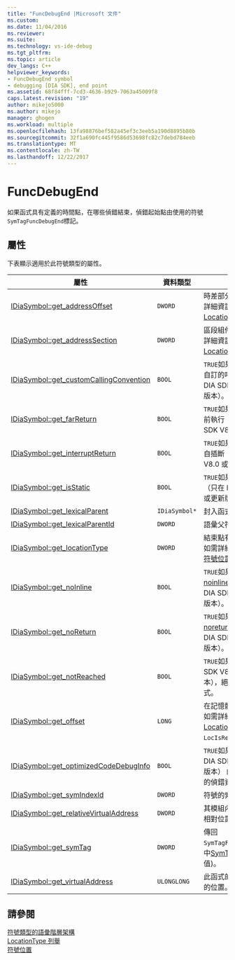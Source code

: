 ```yaml
---
title: "FuncDebugEnd |Microsoft 文件"
ms.custom: 
ms.date: 11/04/2016
ms.reviewer: 
ms.suite: 
ms.technology: vs-ide-debug
ms.tgt_pltfrm: 
ms.topic: article
dev_langs: C++
helpviewer_keywords:
- FuncDebugEnd symbol
- debugging [DIA SDK], end point
ms.assetid: 68f84fff-7cd3-4636-b929-7063a45009f8
caps.latest.revision: "19"
author: mikejo5000
ms.author: mikejo
manager: ghogen
ms.workload: multiple
ms.openlocfilehash: 13fa98876bef582a45ef3c3eeb5a190d8895b80b
ms.sourcegitcommit: 32f1a690fc445f9586d53698fc82c7debd784eeb
ms.translationtype: MT
ms.contentlocale: zh-TW
ms.lasthandoff: 12/22/2017
---
```

# <a name="funcdebugend"></a>FuncDebugEnd
如果函式具有定義的時間點，在哪些偵錯結束，偵錯起始點由使用的符號`SymTagFuncDebugEnd`標記。  
  
## <a name="properties"></a>屬性  
 下表顯示適用於此符號類型的屬性。  
  
|屬性|資料類型|描述|  
|--------------|---------------|-----------------|  
|[IDiaSymbol::get_addressOffset](../../debugger/debug-interface-access/idiasymbol-get-addressoffset.md)|`DWORD`|時差部分的位置。如需詳細資訊，請參閱[LocationType 列舉](../../debugger/debug-interface-access/locationtype.md)。|  
|[IDiaSymbol::get_addressSection](../../debugger/debug-interface-access/idiasymbol-get-addresssection.md)|`DWORD`|區段組件的位置。如需詳細資訊，請參閱[LocationType 列舉](../../debugger/debug-interface-access/locationtype.md)。|  
|[IDiaSymbol::get_customCallingConvention](../../debugger/debug-interface-access/idiasymbol-get-customcallingconvention.md)|`BOOL`|`TRUE`如果此函數會使用自訂的呼叫慣例 （僅在 DIA SDK V8.0 或更新版本）。|  
|[IDiaSymbol::get_farReturn](../../debugger/debug-interface-access/idiasymbol-get-farreturn.md)|`BOOL`|`TRUE`如果函式會傳回目前執行 （只有在 DIA SDK V8.0 或更新版本）|  
|[IDiaSymbol::get_interruptReturn](../../debugger/debug-interface-access/idiasymbol-get-interruptreturn.md)|`BOOL`|`TRUE`如果函式會包含來自插斷 （只在 DIA SDK V8.0 或更新版本）。|  
|[IDiaSymbol::get_isStatic](../../debugger/debug-interface-access/idiasymbol-get-isstatic.md)|`BOOL`|`TRUE`如果函式是靜態的 （只在 DIA SDK V8.0 或更新版本）。|  
|[IDiaSymbol::get_lexicalParent](../../debugger/debug-interface-access/idiasymbol-get-lexicalparent.md)|`IDiaSymbol*`|封入函式的符號。|  
|[IDiaSymbol::get_lexicalParentId](../../debugger/debug-interface-access/idiasymbol-get-lexicalparentid.md)|`DWORD`|語彙父符號的識別碼。|  
|[IDiaSymbol::get_locationType](../../debugger/debug-interface-access/idiasymbol-get-locationtype.md)|`DWORD`|結束點有靜態的位置。如需詳細資訊，請參閱[符號位置](../../debugger/debug-interface-access/symbol-locations.md)。|  
|[IDiaSymbol::get_noInline](../../debugger/debug-interface-access/idiasymbol-get-noinline.md)|`BOOL`|`TRUE`如果函式所指定的[noinline](/cpp/cpp/noinline)屬性 （只在 DIA SDK V8.0 或更新版本）。|  
|[IDiaSymbol::get_noReturn](../../debugger/debug-interface-access/idiasymbol-get-noreturn.md)|`BOOL`|`TRUE`如果函式所指定的[noreturn](/cpp/cpp/noreturn)屬性 （只在 DIA SDK V8.0 或更新版本）。|  
|[IDiaSymbol::get_notReached](../../debugger/debug-interface-access/idiasymbol-get-notreached.md)|`BOOL`|`TRUE`如果 （只在 DIA SDK V8.0 或更新版本），絕不會呼叫此函式。|  
|[IDiaSymbol::get_offset](../../debugger/debug-interface-access/idiasymbol-get-offset.md)|`LONG`|在記憶體中; 符號的位移如需詳細資訊，請參閱[LocationType 列舉](../../debugger/debug-interface-access/locationtype.md)， `LocIsRegRel`。|  
|[IDiaSymbol::get_optimizedCodeDebugInfo](../../debugger/debug-interface-access/idiasymbol-get-optimizedcodedebuginfo.md)|`BOOL`|`TRUE`如果函式 （僅在 DIA SDK V8.0 或更新版本） 的最佳化程式碼的偵錯資訊。|  
|[IDiaSymbol::get_symIndexId](../../debugger/debug-interface-access/idiasymbol-get-symindexid.md)|`DWORD`|符號的索引識別碼。|  
|[IDiaSymbol::get_relativeVirtualAddress](../../debugger/debug-interface-access/idiasymbol-get-relativevirtualaddress.md)|`DWORD`|其模組內此函式結尾的相對位置。|  
|[IDiaSymbol::get_symTag](../../debugger/debug-interface-access/idiasymbol-get-symtag.md)|`DWORD`|傳回`SymTagFuncDebugEnd`(其中[SymTagEnum 列舉](../../debugger/debug-interface-access/symtagenum.md)值)。|  
|[IDiaSymbol::get_virtualAddress](../../debugger/debug-interface-access/idiasymbol-get-virtualaddress.md)|`ULONGLONG`|此函式的可執行檔映像的位置。|  
  
## <a name="see-also"></a>請參閱  
 [符號類型的語彙階層架構](../../debugger/debug-interface-access/lexical-hierarchy-of-symbol-types.md)   
 [LocationType 列舉](../../debugger/debug-interface-access/locationtype.md)   
 [符號位置](../../debugger/debug-interface-access/symbol-locations.md)